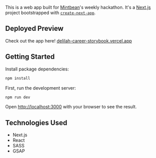 This is a web app built for [Mintbean](https://www.mintbean.io/)'s weekly hackathon. It's a [Next.js](https://nextjs.org/) project bootstrapped with [`create-next-app`](https://github.com/vercel/next.js/tree/canary/packages/create-next-app).

## Deployed Preview

Check out the app here! [delilah-career-storybook.vercel.app](https://delilah-career-storybook.vercel.app/)

## Getting Started

Install package dependencies:

```bash
npm install
```

First, run the development server:

```bash
npm run dev
```

Open [http://localhost:3000](http://localhost:3000) with your browser to see the result.

## Technologies Used

* Next.js
* React
* SASS
* GSAP
